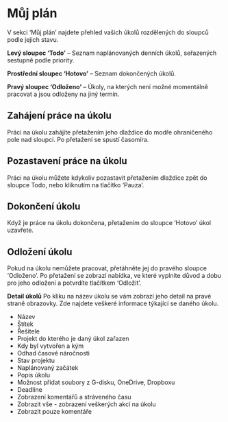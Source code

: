 # Můj plán

V sekci ‘Můj plán’ najdete přehled vašich úkolů rozdělených do sloupců podle jejich stavu.

**Levý sloupec ‘Todo’** – Seznam naplánovaných denních úkolů, seřazených sestupně podle priority.

**Prostřední sloupec ‘Hotovo’** – Seznam dokončených úkolů.

**Pravý sloupec ‘Odloženo’** – Úkoly, na kterých není možné momentálně pracovat a jsou odloženy na jiný termín.

## Zahájení práce na úkolu
Práci na úkolu zahájíte přetažením jeho dlaždice do modře ohraničeného pole nad sloupci. Po přetažení se spustí časomíra.

## Pozastavení práce na úkolu
Práci na úkolu můžete kdykoliv pozastavit přetažením dlaždice zpět do sloupce Todo, nebo kliknutím na tlačítko ‘Pauza’. 

## Dokončení úkolu
Když je práce na úkolu dokončena, přetažením do sloupce ‘Hotovo’ úkol uzavřete.

## Odložení úkolu
Pokud na úkolu nemůžete pracovat, přetáhněte jej do pravého sloupce ‘Odloženo’. Po přetažení se zobrazí nabídka, ve které vyplníte důvod a dobu pro jeho odložení a potvrdíte tlačítkem ‘Odložit’.

**Detail úkolů**
Po kliku na název úkolu se vám zobrazí jeho detail na pravé straně obrazovky. Zde najdete veškeré informace týkající se daného úkolu.

- Název
- Štítek
- Řešitele
- Projekt do kterého je daný úkol zařazen
- Kdy byl vytvořen a kým
- Odhad časové náročnosti
- Stav projektu
- Naplánovaný začátek
- Popis úkolu
- Možnost přidat soubory z G-disku, OneDrive, Dropboxu
- Deadline
- Zobrazení komentářů a stráveného času
- Zobrazit vše - zobrazení veškerých akcí na úkolu
- Zobrazit pouze komentáře
